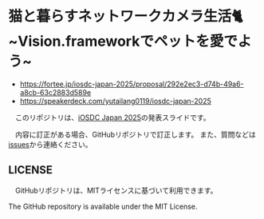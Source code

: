 # 猫と暮らすネットワークカメラ生活🐈 \~Vision.frameworkでペットを愛でよう\~

* https://fortee.jp/iosdc-japan-2025/proposal/292e2ec3-d74b-49a6-a8cb-63c2883d589e
* https://speakerdeck.com/yutailang0119/iosdc-japan-2025

　このリポジトリは、[iOSDC Japan 2025](https://iosdc.jp/2025/)の発表スライドです。

　内容に訂正がある場合、GitHubリポジトリで訂正します。
また、質問などは[issues](https://github.com/yutailang0119/iosdc-2025/issues)から連絡ください。

## LICENSE

　GitHubリポジトリは、MITライセンスに基づいて利用できます。

The GitHub repository is available under the MIT License.
